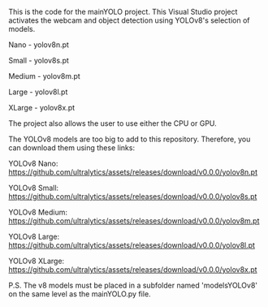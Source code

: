 This is the code for the mainYOLO project. This Visual Studio project activates the webcam and object detection using YOLOv8's selection of models.

Nano - yolov8n.pt 

Small - yolov8s.pt 

Medium - yolov8m.pt 

Large - yolov8l.pt 

XLarge - yolov8x.pt

The project also allows the user to use either the CPU or GPU.

The YOLOv8 models are too big to add to this repository. Therefore, you can download them using these links:

YOLOv8 Nano: https://github.com/ultralytics/assets/releases/download/v0.0.0/yolov8n.pt

YOLOv8 Small: https://github.com/ultralytics/assets/releases/download/v0.0.0/yolov8s.pt

YOLOv8 Medium: https://github.com/ultralytics/assets/releases/download/v0.0.0/yolov8m.pt

YOLOv8 Large: https://github.com/ultralytics/assets/releases/download/v0.0.0/yolov8l.pt

YOLOv8 XLarge: https://github.com/ultralytics/assets/releases/download/v0.0.0/yolov8x.pt

P.S. The v8 models must be placed in a subfolder named 'modelsYOLOv8' on the same level as the mainYOLO.py file.

